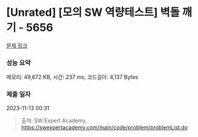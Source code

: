 # [Unrated] [모의 SW 역량테스트] 벽돌 깨기 - 5656 

[문제 링크](https://swexpertacademy.com/main/code/problem/problemDetail.do?contestProbId=AWXRQm6qfL0DFAUo) 

### 성능 요약

메모리: 49,672 KB, 시간: 237 ms, 코드길이: 4,137 Bytes

### 제출 일자

2023-11-13 00:31



> 출처: SW Expert Academy, https://swexpertacademy.com/main/code/problem/problemList.do